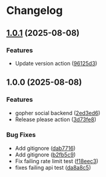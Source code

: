 # Changelog

## [1.0.1](https://github.com/The-yohanna/go-social/compare/v1.0.0...v1.0.1) (2025-08-08)


### Features

* Update version action ([96125d3](https://github.com/The-yohanna/go-social/commit/96125d32eeeea826473ce69b9b6a004318c35a65))

## 1.0.0 (2025-08-08)


### Features

* gopher social backend ([2ed3ed6](https://github.com/The-yohanna/go-social/commit/2ed3ed6e87ecc8a9131fc14cade68e2e5de958f0))
* Release please action ([3d73fe8](https://github.com/The-yohanna/go-social/commit/3d73fe89b93622f6795ee7200277e539e205fc69))


### Bug Fixes

* Add gitignore ([dab7716](https://github.com/The-yohanna/go-social/commit/dab77166307d5ce8eb3c988eedc270d47b2dda8a))
* Add gitignore ([b2fb5c9](https://github.com/The-yohanna/go-social/commit/b2fb5c9926daf20cdc9be9d0ceb6a74ef024b089))
* Fix failing rate limit test ([f18eec3](https://github.com/The-yohanna/go-social/commit/f18eec35b32bd8ea2f04a64b24b19fdb34df86a5))
* fixes failing api test ([da8a8c5](https://github.com/The-yohanna/go-social/commit/da8a8c55ca966758509879a0f6630ceaac2f0127))
